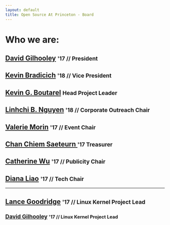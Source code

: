 ```yaml
---
layout: default
title: Open Source At Princeton - Board
---
```


# Who we are:

## [David Gilhooley](mailto:djg5@princeton.edu) <small> '17 // President </small>

## [Kevin Bradicich](kjb3@princeton.edu) <small> '18 // Vice President </small>

## [Kevin G. Boutarel](mailto:boutarel@princeton.edu) <small> Head Project Leader </small>

## [Linhchi B. Nguyen](mailto:lbn@princeton.edu) <small> '18 // Corporate Outreach Chair </small>

## [Valerie Morin]() <small>'17 // Event Chair</small>

## [Chan Chiem Saeteurn ](mailto:saeteurn@princeton.edu) <small> '17 Treasurer </small>

## [Catherine Wu]() <small>'17 // Publicity Chair</small>

## [Diana Liao]() <small>'17 // Tech Chair</small>

---

## [Lance Goodridge]() <small>'17 // Linux Kernel Project Lead

## [David Gilhooley]() <small>'17 // Linux Kernel Project Lead
